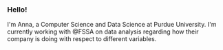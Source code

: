 ### Hello!
I'm Anna, a Computer Science and Data Science at Purdue University. I'm currently working with @FSSA on data analysis regarding how their company is doing with respect to different variables. 

